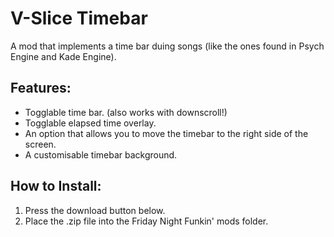 # V-Slice Timebar

A mod that implements a time bar duing songs (like the ones found in Psych Engine and Kade Engine).

## Features:

-    Togglable time bar. (also works with downscroll!)
-    Togglable elapsed time overlay.
-    An option that allows you to move the timebar to the right side of the screen.
-    A customisable timebar background.


## How to Install:

1.    Press the download button below.
2.    Place the .zip file into the Friday Night Funkin' mods folder.